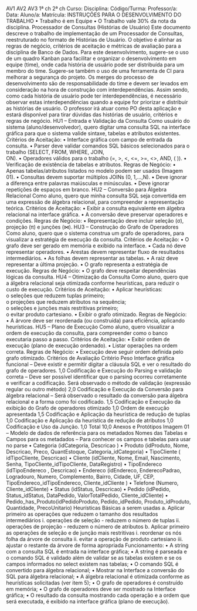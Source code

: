 AV1 AV2 AV3
1ª ch
2ª ch
Curso: Disciplina: Código/Turma:
Professor/a: Data:
Aluno/a: Matrícula:
INSTRUÇÕES PARA O DESENVOLVIMENTO DO TRABALHO
• Trabalho é em Equipe
• O Trabalho vale 30% da nota da disciplina.
Processador de Consultas (Histórias de Usuário)
Este documento descreve o trabalho de implementação de um Processador de Consultas, reestruturado no formato
de Histórias de Usuário. O objetivo é alinhar as regras de negócio, critérios de aceitação e métricas de avaliação para
a disciplina de Banco de Dados.
Para este desenvolvimento, sugere-se o uso de um quadro Kanban para facilitar e organizar o desenvolvimento em
equipe (time), onde cada história de usuário pode ser distribuída para um membro do time. Sugere-se também o uso
de uma ferramenta de CI para melhorar a segurança do projeto.
Os merges do processo de desenvolvimento são de responsabilidade do time e devem ser levados em consideração
na hora de construção com interdependências. Assim sendo, como cada história de usuário pode ter
interdependências, é necessário observar estas interdependências quando a equipe for priorizar e distribuir as
histórias de usuário.
O professor irá atuar como PO desta aplicação e estará disponível para tirar dúvidas das histórias de usuário,
critérios e regras de negócio.
HU1 – Entrada e Validação da Consulta
Como usuário do sistema (aluno/desenvolvedor), quero digitar uma consulta SQL na interface gráfica para que o
sistema valide sintaxe, tabelas e atributos existentes.
Critérios de Aceitação:
• Interface	gráfica	com	campo	de	entrada	da	consulta.
• Parser	deve	validar	comandos	SQL	básicos selecionados	para	o	trabalho (SELECT,	FROM,	WHERE,	JOIN,	
ON).
• Operadores	válidos para	o	trabalho (=,	>,	<,	<=,	>=,	<>,	AND,	(	)).
• Verificação	de	existência	de	tabelas	e	atributos.
Regras de Negócio:
• Apenas	tabelas/atributos listados	no	modelo	podem	ser	usados (Imagem	01).
• Consultas	devem	suportar	múltiplos	JOINs (0,	1,…,N).
• Deve	ignorar	a	diferença	entre	palavras	maiúsculas	e	minúsculas.
• Deve	ignorar	repetições	de	espaços	em	branco.
HU2 – Conversão para Álgebra Relacional
Como aluno, quero que minha consulta SQL seja convertida em uma expressão de álgebra relacional, para
compreender a representação teórica.
Critérios de Aceitação:
• Exibir	a	consulta	equivalente	em	álgebra	relacional na	interface	gráfica.
• A	conversão	deve	preservar	operadores	e	condições.
Regras de Negócio:
• Representação	deve	incluir	seleção	(σ),	projeção	(π)	e	junções	(⋈).
HU3 – Construção do Grafo de Operadores
Como aluno, quero que o sistema construa um grafo de operadores, para visualizar a estratégia de execução da
consulta.
Critérios de Aceitação:
• O	grafo	deve	ser	gerado	em	memória	e	exibido	na	interface.
• Cada	nó	deve	representar	operadores.
• Arestas	devem	representar	fluxo	de	resultados	intermediários.
• As	folhas	devem	representar	as	tabelas.
• A	raiz	deve	representar	a	última	projeção.
• O	grafo	representa	a	estratégia	de	execução.
Regras de Negócio:
• O	grafo	deve	respeitar	dependências	lógicas	da	consulta.
HU4 – Otimização da Consulta
Como aluno, quero que a álgebra relacional seja otimizada conforme heurísticas, para reduzir o custo de execução.
Critérios de Aceitação:
• Aplicar	heurísticas:	
o seleções	que	reduzem	tuplas	primeiro;	
o projeções	que	reduzem	atributos na	sequência;	
o seleções	e	junções	mais	restritivas	primeiro;	
o evitar	produto	cartesiano.
• Exibir	o	grafo	otimizado.
Regras de Negócio:
• A	árvore	deve	ser	reordenada (ou	construída) para	eficiência,	aplicando	heurísticas.
HU5 – Plano de Execução
Como aluno, quero visualizar a ordem de execução da consulta, para compreender como o banco executaria passo a
passo.
Critérios de Aceitação:
• Exibir	ordem	de	execução	(plano de	execução	ordenado).
• Listar	operações	na	ordem	correta.
Regras de Negócio:
• Execução	deve	seguir	ordem	definida	pelo	grafo	otimizado.
Critérios de Avaliação
Critério Peso
Interface gráfica funcional – Deve existir e permitir digitar a cláusula SQL e ver o resultado do grafo de
operadores.
1,0
Codificação e Execução do Parsing e validação correta – Deve ser possível identificar que o parsing ocorreu
corretamente e verificar a codificação. Será observado o método de validação (expressão regular ou outro
método)
2,0
Codificação e Execução da Conversão para álgebra relacional – Será observado o resultado da conversão
para álgebra relacional e a forma como foi codificado.
1,5
Codificação e Execução da exibição do Grafo de operadores otimizado 1,0
Ordem de execução apresentada 1,5
Codificação e Aplicação da heurística de redução de tuplas 1,0
Codificação e Aplicação da heurística de redução de atributos 1,0
Codificação e Uso da Junção. 1,0
Total 10,0
Anexos e Protótipos
Imagem 01 – Modelo de dados de referência para os metadados
Nomes das Tabelas e Campos para os metadados – Para conhecer os campos e tabelas para usar no
parse
• Categoria (idCategoria, Descricao )
• Produto (idProduto, Nome, Descricao, Preco, QuantEstoque, Categoria_idCategoria)
• TipoCliente ( idTipoCliente, Descricao)
• Cliente (idCliente, Nome, Email, Nascimento, Senha, TipoCliente_idTipoCliente, DataRegistro)
• TipoEndereco (idTipoEndereco , Descricao)
• Endereco (idEndereco, EnderecoPadrao, Logradouro, Numero, Complemento, Bairro, Cidade, UF,
CEP, TipoEndereco_idTipoEndereco, Cliente_idCliente )
• Telefone (Numero, Cliente_idCliente)
• Status (idStatus, Descricao)
• Pedido (idPedido, Status_idStatus, DataPedido, ValorTotalPedido, Cliente_idCliente)
• Pedido_has_Produto(idPedidoProduto, Pedido_idPedido, Produto_idProduto, Quantidade,
PrecoUnitario)
Heurísticas Básicas a serem usadas
a. Aplicar primeiro as operações que reduzem o tamanho dos resultados intermediários
i. operações de seleção - reduzem o número de tuplas
ii. operações de projeção - reduzem o número de atributos
b. Aplicar primeiro as operações de seleção e de junção mais restritivas
i. reordenar os nós folha da árvore de consulta
ii. evitar a operação de produto cartesiano
iii. ajustar o restante da árvore de forma apropriada
Funcionamento:
• A string com a consulta SQL é entrada na interface gráfica;
• A string é parseada e o comando SQL é validado além de validar se as tabelas existem e se
os campos informados no select existem nas tabelas;
• O comando SQL é convertido para álgebra relacional;
• Mostrar na Interface a conversão do SQL para álgebra relacional;
• A álgebra relacional é otimizada conforme as heurísticas solicitadas (ver item 5);
• O grafo de operadores é construído em memória;
• O grafo de operadores deve ser mostrado na Interface gráfica;
• O resultado da consulta mostrando cada operação e a ordem que será executada, é exibido
na interface gráfica (plano de execução).
